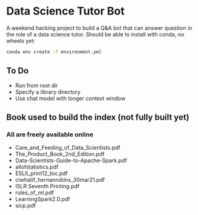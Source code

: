 # Data Science Tutor Bot

A weekend hacking project to build a Q&A bot that can answer question in the role of a data science tutor. Should be able to install with conda, no wheels yet:

```sh
conda env create -f environment.yml 
```

## To Do
* Run from root dir
* Specify a library directory
* Use chat model with longer context window

## Book used to build the index (not fully built yet)
### All are freely available online
* Care_and_Feeding_of_Data_Scientists.pdf
* The_Product_Book_2nd_Edition.pdf
* Data-Scientists-Guide-to-Apache-Spark.pdf 
* allofstatistics.pdf
* ESLII_print12_toc.pdf
* ciwhatif_hernanrobins_30mar21.pdf
* ISLR Seventh Printing.pdf                
* rules_of_ml.pdf
* LearningSpark2.0.pdf                      
* sicp.pdf